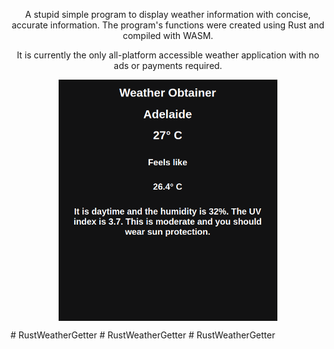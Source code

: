 <p align="center">
  <p align="center">A stupid simple program to display weather information with concise, accurate information. The program's functions were created using Rust and compiled with WASM.
  </p>
<p align="center">
It is currently the only all-platform accessible weather application with no ads or payments required.
  
  </p>
  <div align=center align-items="center">
    <img align="center" src="/example.png" width="350" title="Example of how the program should work." alt="Example of how the program displays.">
  </div>

</p>
# RustWeatherGetter
# RustWeatherGetter
# RustWeatherGetter
